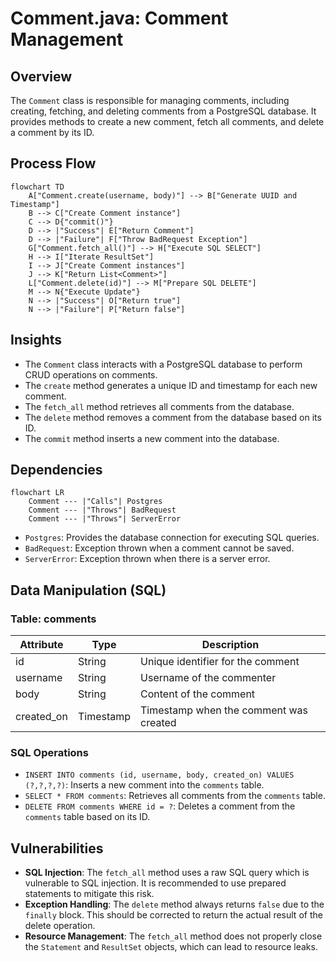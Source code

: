 # Comment.java: Comment Management

## Overview
The `Comment` class is responsible for managing comments, including creating, fetching, and deleting comments from a PostgreSQL database. It provides methods to create a new comment, fetch all comments, and delete a comment by its ID.

## Process Flow
```mermaid
flowchart TD
    A["Comment.create(username, body)"] --> B["Generate UUID and Timestamp"]
    B --> C["Create Comment instance"]
    C --> D{"commit()"}
    D --> |"Success"| E["Return Comment"]
    D --> |"Failure"| F["Throw BadRequest Exception"]
    G["Comment.fetch_all()"] --> H["Execute SQL SELECT"]
    H --> I["Iterate ResultSet"]
    I --> J["Create Comment instances"]
    J --> K["Return List<Comment>"]
    L["Comment.delete(id)"] --> M["Prepare SQL DELETE"]
    M --> N{"Execute Update"}
    N --> |"Success"| O["Return true"]
    N --> |"Failure"| P["Return false"]
```

## Insights
- The `Comment` class interacts with a PostgreSQL database to perform CRUD operations on comments.
- The `create` method generates a unique ID and timestamp for each new comment.
- The `fetch_all` method retrieves all comments from the database.
- The `delete` method removes a comment from the database based on its ID.
- The `commit` method inserts a new comment into the database.

## Dependencies
```mermaid
flowchart LR
    Comment --- |"Calls"| Postgres
    Comment --- |"Throws"| BadRequest
    Comment --- |"Throws"| ServerError
```

- `Postgres`: Provides the database connection for executing SQL queries.
- `BadRequest`: Exception thrown when a comment cannot be saved.
- `ServerError`: Exception thrown when there is a server error.

## Data Manipulation (SQL)
### Table: comments
| Attribute   | Type      | Description                        |
|-------------|-----------|------------------------------------|
| id          | String    | Unique identifier for the comment  |
| username    | String    | Username of the commenter          |
| body        | String    | Content of the comment             |
| created_on  | Timestamp | Timestamp when the comment was created |

### SQL Operations
- `INSERT INTO comments (id, username, body, created_on) VALUES (?,?,?,?)`: Inserts a new comment into the `comments` table.
- `SELECT * FROM comments`: Retrieves all comments from the `comments` table.
- `DELETE FROM comments WHERE id = ?`: Deletes a comment from the `comments` table based on its ID.

## Vulnerabilities
- **SQL Injection**: The `fetch_all` method uses a raw SQL query which is vulnerable to SQL injection. It is recommended to use prepared statements to mitigate this risk.
- **Exception Handling**: The `delete` method always returns `false` due to the `finally` block. This should be corrected to return the actual result of the delete operation.
- **Resource Management**: The `fetch_all` method does not properly close the `Statement` and `ResultSet` objects, which can lead to resource leaks.
